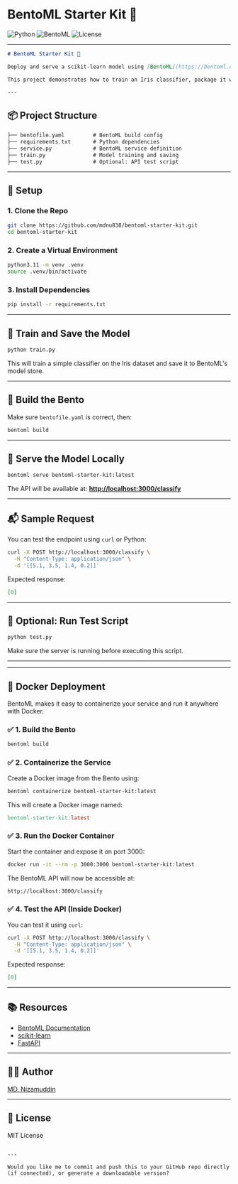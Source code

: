 # BentoML Starter Kit 🚀

![Python](https://img.shields.io/badge/Python-3.11-blue)
![BentoML](https://img.shields.io/badge/BentoML-1.0.25-blue)
![License](https://img.shields.io/badge/license-MIT-green)

---

```markdown
# BentoML Starter Kit 🚀

Deploy and serve a scikit-learn model using [BentoML](https://bentoml.com/) — a flexible framework for machine learning model serving, packaging, and deployment.

This project demonstrates how to train an Iris classifier, package it with BentoML, and expose it as a REST API.

---
```
## 📦 Project Structure
```markdown
├── bentofile.yaml         # BentoML build config
├── requirements.txt       # Python dependencies
├── service.py             # BentoML service definition
├── train.py               # Model training and saving
├── test.py                # Optional: API test script
```

---

## 🔧 Setup

### 1. Clone the Repo

```bash
git clone https://github.com/mdnu838/bentoml-starter-kit.git
cd bentoml-starter-kit
````

### 2. Create a Virtual Environment

```bash
python3.11 -m venv .venv
source .venv/bin/activate
```

### 3. Install Dependencies

```bash
pip install -r requirements.txt
```

---

## 🧠 Train and Save the Model

```bash
python train.py
```

This will train a simple classifier on the Iris dataset and save it to BentoML's model store.

---

## 🔨 Build the Bento

Make sure `bentofile.yaml` is correct, then:

```bash
bentoml build
```

---

## 🚀 Serve the Model Locally

```bash
bentoml serve bentoml-starter-kit:latest
```

The API will be available at:
**[http://localhost:3000/classify](http://localhost:3000/classify)**

---

## 📬 Sample Request

You can test the endpoint using `curl` or Python:

```bash
curl -X POST http://localhost:3000/classify \
  -H "Content-Type: application/json" \
  -d '[[5.1, 3.5, 1.4, 0.2]]'
```

Expected response:

```json
[0]
```

---

## 🧪 Optional: Run Test Script

```bash
python test.py
```

Make sure the server is running before executing this script.

---
---

## 🐳 Docker Deployment

BentoML makes it easy to containerize your service and run it anywhere with Docker.

### ✅ 1. Build the Bento

```bash
bentoml build
```
### ✅ 2. Containerize the Service
Create a Docker image from the Bento using:
```bash
bentoml containerize bentoml-starter-kit:latest
```
This will create a Docker image named:
```makefile
bentoml-starter-kit:latest
```
### ✅ 3. Run the Docker Container
Start the container and expose it on port 3000:
```bash
docker run -it --rm -p 3000:3000 bentoml-starter-kit:latest
```
The BentoML API will now be accessible at:
```bash
http://localhost:3000/classify
```
### ✅ 4. Test the API (Inside Docker)
You can test it using `curl`:
```bash
curl -X POST http://localhost:3000/classify \
  -H "Content-Type: application/json" \
  -d '[[5.1, 3.5, 1.4, 0.2]]'
```
Expected response:
```json
[0]
```
---
## 📚 Resources

* [BentoML Documentation](https://docs.bentoml.com/)
* [scikit-learn](https://scikit-learn.org/)
* [FastAPI](https://fastapi.tiangolo.com/)

---

## 🧑‍💻 Author

[MD. Nizamuddin](https://github.com/mdnu838)

---

## 📄 License

MIT License

```

---

Would you like me to commit and push this to your GitHub repo directly (if connected), or generate a downloadable version?
```
